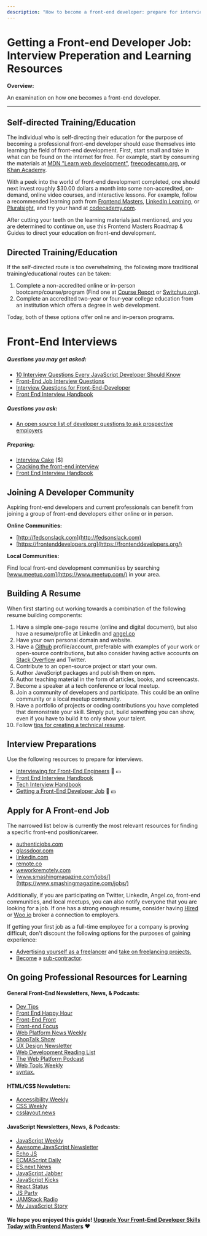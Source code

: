 ```yaml
---
description: "How to become a front-end developer: prepare for interview questions, prepare for jobs, where to find a front-end developer job."
---
```


Getting a Front-end Developer Job: Interview Preperation and Learning Resources
=================================

**Overview:**

An examination on how one becomes a front-end developer.

* * *

Self-directed Training/Education
--------------------------------

The individual who is self-directing their education for the purpose of becoming a professional front-end developer should ease themselves into learning the field of front-end development. First, start small and take in what can be found on the internet for free. For example, start by consuming the materials at [MDN "Learn web development"](https://developer.mozilla.org/en-US/docs/Learn), [freecodecamp.org](https://www.freecodecamp.org/), or [Khan Academy](https://www.khanacademy.org/computing/computer-programming/html-css).

With a peek into the world of front-end development completed, one should next invest roughly $30.00 dollars a month into some non-accredited, on-demand, online video courses, and interactive lessons. For example, follow a recommended learning path from [Frontend Masters](https://frontendmasters.com/learn/), [LinkedIn Learning](https://www.linkedin.com/learning/paths/explore-a-career-in-front-end-web-development), or [Pluralsight](https://www.pluralsight.com/paths/building-websites-with-html-css-and-javascript), and try your hand at [codecademy.com](https://www.codecademy.com/learn/paths/web-development).

After cutting your teeth on the learning materials just mentioned, and you are determined to continue on, use this Frontend Masters Roadmap & Guides to direct your education on front-end development.

Directed Training/Education
---------------------------

If the self-directed route is too overwhelming, the following more traditional training/educational routes can be taken:

1.  Complete a non-accredited online or in-person bootcamp/course/program (Find one at [Course Report](https://www.coursereport.com/schools?track=Front+End+Web+Development&subject=Front+End&type=&cost=&start_date=&location=) or [Switchup.org](https://www.switchup.org/rankings/best-coding-bootcamps)).
2.  Complete an accredited two-year or four-year college education from an institution which offers a degree in web development.

Today, both of these options offer online and in-person programs.

# Front-End Interviews

##### Questions you may get asked:

* [10 Interview Questions Every JavaScript Developer Should Know](https://medium.com/javascript-scene/10-interview-questions-every-javascript-developer-should-know-6fa6bdf5ad95)
* [Front-End Job Interview Questions](http://h5bp.github.io/Front-end-Developer-Interview-Questions/)
* [Interview Questions for Front-End-Developer](http://thatjsdude.com/interview/index.html)
* [Front End Interview Handbook](https://github.com/yangshun/front-end-interview-handbook)

##### Questions you ask:

* [An open source list of developer questions to ask prospective employers](https://github.com/ChiperSoft/InterviewThis)

##### Preparing:

* [Interview Cake](https://www.interviewcake.com/) [$]
* [Cracking the front-end interview](https://medium.freecodecamp.com/cracking-the-front-end-interview-9a34cd46237)
* [Front End Interview Handbook](https://github.com/yangshun/front-end-interview-handbook)

Joining A Developer Community
-----------------------------

Aspiring front-end developers and current professionals can benefit from joining a group of front-end developers either online or in person.

**Online Communities:**

*   [http://fedsonslack.com](http://fedsonslack.com)
*   [https://frontenddevelopers.org](https://frontenddevelopers.org/)

**Local Communities:**

Find local front-end development communities by searching [www.meetup.com](https://www.meetup.com/) in your area.

Building A Resume
-----------------

When first starting out working towards a combination of the following resume building components:

1.  Have a simple one-page resume (online and digital document), but also have a resume/profile at LinkedIn and [angel.co](https://angel.co)
2.  Have your own personal domain and website.
3.  Have a [Github](https://github.com/) profile/account, preferable with examples of your work or open-source contributions, but also consider having active accounts on [Stack Overflow](https://stackoverflow.com/) and Twitter.
4.  Contribute to an open-source project or start your own.
5.  Author JavaScript packages and publish them on npm.
6.  Author teaching material in the form of articles, books, and screencasts.
7.  Become a speaker at a tech conference or local meetup.
8.  Join a community of developers and participate. This could be an online community or a local meetup community.
9.  Have a portfolio of projects or coding contributions you have completed that demonstrate your skill. Simply put, build something you can show, even if you have to build it to only show your talent.
10. Follow [tips for creating a technical resume](https://frontendmasters.com/blog/technical-resume/).

Interview Preparations
----------------------

Use the following resources to prepare for interviews.

*   [Interviewing for Front-End Engineers](https://frontendmasters.com/courses/interviewing-frontend/) 🎥 💵
*   [Front End Interview Handbook](https://yangshun.github.io/front-end-interview-handbook/)
*   [Tech Interview Handbook](https://github.com/yangshun/tech-interview-handbook)
*   [Getting a Front-End Developer Job](https://frontendmasters.com/courses/getting-a-job/) 🎥 💵

Apply for A Front-end Job
-------------------------

The narrowed list below is currently the most relevant resources for finding a specific front-end position/career.

*   [authenticjobs.com](https://authenticjobs.com/#category=4)
*   [glassdoor.com](http://www.glassdoor.com/Job/front-end-developer-jobs-SRCH_KO0,19.htm?jobType=all)
*   [linkedin.com](https://www.linkedin.com/jobs/search/?keywords=frontend%20developer)
*   [remote.co](https://remote.co/remote-jobs/developer/)
*   [weworkremotely.com](https://weworkremotely.com/)
*   [www.smashingmagazine.com/jobs/](https://www.smashingmagazine.com/jobs/)

Additionally, if you are participating on Twitter, LinkedIn, Angel.co, front-end communities, and local meetups, you can also notify everyone that you are looking for a job. If one has a strong enough resume, consider having [Hired](https://hired.com/) or [Woo.io](https://woo.io/) broker a connection to employers.

If getting your first job as a full-time employee for a company is proving difficult, don't discount the following options for the purposes of gaining experience:

*   [Advertising yourself as a freelancer](https://www.gun.io) and [take on freelancing projects.](https://www.upwork.com)
*   [Become](https://www.gun.io) a [sub-contractor](https://www.toptal.com/).

On going Professional Resources for Learning
--------------------------------------------

#### General Front-End Newsletters, News, & Podcasts:

*   [Dev Tips](https://umaar.com/dev-tips/)
*   [Front End Happy Hour](http://frontendhappyhour.com/)
*   [Front-End Front](http://frontendfront.com/)
*   [Front-end Focus](http://frontendfocus.co/)
*   [Web Platform News Weekly](https://webplatform.news/)
*   [ShopTalk Show](http://shoptalkshow.com/)
*   [UX Design Newsletter](http://uxdesignnewsletter.com/)
*   [Web Development Reading List](https://wdrl.info/)
*   [The Web Platform Podcast](http://thewebplatform.libsyn.com/)
*   [Web Tools Weekly](http://webtoolsweekly.com/)
*   [syntax.](https://syntax.fm/)

#### HTML/CSS Newsletters:

*   [Accessibility Weekly](http://a11yweekly.com/)
*   [CSS Weekly](http://css-weekly.com/archives/)
*   [csslayout.news](http://csslayout.news/)

#### JavaScript Newsletters, News, & Podcasts:

*   [JavaScript Weekly](http://javascriptweekly.com/)
*   [Awesome JavaScript Newsletter](https://js.libhunt.com/newsletter?f=es-top-d)
*   [Echo JS](http://www.echojs.com/)
*   [ECMAScript Daily](https://ecmascript-daily.github.io/)
*   [ES.next News](http://esnextnews.com/)
*   [JavaScript Jabber](https://topenddevs.com/podcasts/javascript-jabber)
*   [JavaScript Kicks](http://javascriptkicks.com/)
*   [React Status](https://react.statuscode.com/)
*   [JS Party](https://changelog.com/jsparty)
*   [JAMStack Radio](https://www.heavybit.com/library/podcasts/jamstack-radio/)
*   [My JavaScript Story](https://topenddevs.com/podcasts/my-javascript-story)

#### We hope you enjoyed this guide! [Upgrade Your Front-End Developer Skills Today with Frontend Masters](https://frontendmasters.com/?utm_source=website&utm_medium=website&utm_campaign=handbook-2018) ❤️